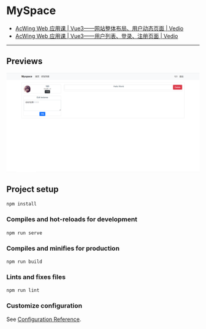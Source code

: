 # MySpace 
- [AcWing Web 应用课 | Vue3——网站整体布局、用户动态页面 | Vedio](https://www.acwing.com/video/3867/) 
- [AcWing Web 应用课 | Vue3——用户列表、登录、注册页面 | Vedio](https://www.acwing.com/video/3875/)
***
## Previews
![MySpace](https://raw.githubusercontent.com/Xancoding/Learning-Vue/main/screenshot.png)
## Project setup
```
npm install
```

### Compiles and hot-reloads for development
```
npm run serve
```

### Compiles and minifies for production
```
npm run build
```

### Lints and fixes files
```
npm run lint
```

### Customize configuration
See [Configuration Reference](https://cli.vuejs.org/config/).

